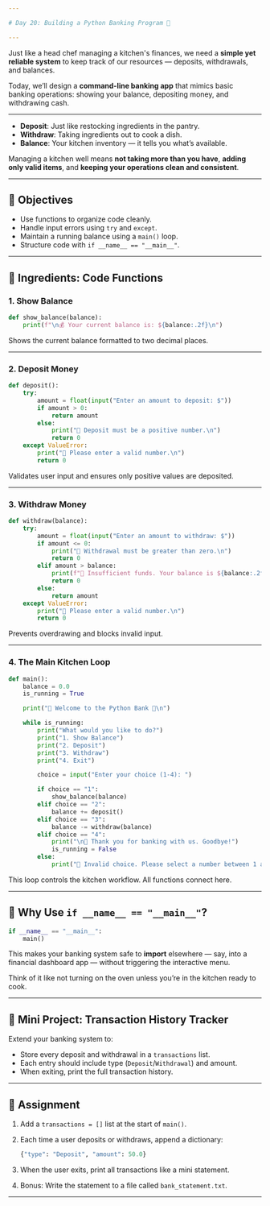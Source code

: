 ```yaml
---

# Day 20: Building a Python Banking Program 🏦

---
```


Just like a head chef managing a kitchen's finances, we need a **simple yet reliable system** to keep track of our resources — deposits, withdrawals, and balances.

Today, we’ll design a **command-line banking app** that mimics basic banking operations: showing your balance, depositing money, and withdrawing cash.

---

* **Deposit**: Just like restocking ingredients in the pantry.
* **Withdraw**: Taking ingredients out to cook a dish.
* **Balance**: Your kitchen inventory — it tells you what’s available.

Managing a kitchen well means **not taking more than you have**, **adding only valid items**, and **keeping your operations clean and consistent**.

---

## 🎯 Objectives

* Use functions to organize code cleanly.
* Handle input errors using `try` and `except`.
* Maintain a running balance using a `main()` loop.
* Structure code with `if __name__ == "__main__"`.

---

## 🧪 Ingredients: Code Functions

### 1. Show Balance

```python
def show_balance(balance):
    print(f"\n💰 Your current balance is: ${balance:.2f}\n")
```

Shows the current balance formatted to two decimal places.

---

### 2. Deposit Money

```python
def deposit():
    try:
        amount = float(input("Enter an amount to deposit: $"))
        if amount > 0:
            return amount
        else:
            print("🚫 Deposit must be a positive number.\n")
            return 0
    except ValueError:
        print("🚫 Please enter a valid number.\n")
        return 0
```

Validates user input and ensures only positive values are deposited.

---

### 3. Withdraw Money

```python
def withdraw(balance):
    try:
        amount = float(input("Enter an amount to withdraw: $"))
        if amount <= 0:
            print("🚫 Withdrawal must be greater than zero.\n")
            return 0
        elif amount > balance:
            print(f"🚫 Insufficient funds. Your balance is ${balance:.2f}\n")
            return 0
        else:
            return amount
    except ValueError:
        print("🚫 Please enter a valid number.\n")
        return 0
```

Prevents overdrawing and blocks invalid input.

---

### 4. The Main Kitchen Loop

```python
def main():
    balance = 0.0
    is_running = True

    print("🏦 Welcome to the Python Bank 🏦\n")

    while is_running:
        print("What would you like to do?")
        print("1. Show Balance")
        print("2. Deposit")
        print("3. Withdraw")
        print("4. Exit")

        choice = input("Enter your choice (1-4): ")

        if choice == "1":
            show_balance(balance)
        elif choice == "2":
            balance += deposit()
        elif choice == "3":
            balance -= withdraw(balance)
        elif choice == "4":
            print("\n👋 Thank you for banking with us. Goodbye!")
            is_running = False
        else:
            print("🚫 Invalid choice. Please select a number between 1 and 4.\n")
```

This loop controls the kitchen workflow. All functions connect here.

---

## 🧠 Why Use `if __name__ == "__main__"`?

```python
if __name__ == "__main__":
    main()
```

This makes your banking system safe to **import** elsewhere — say, into a financial dashboard app — without triggering the interactive menu.

Think of it like not turning on the oven unless you’re in the kitchen ready to cook.

---

## 🧁 Mini Project: Transaction History Tracker

Extend your banking system to:

* Store every deposit and withdrawal in a `transactions` list.
* Each entry should include type (`Deposit`/`Withdrawal`) and amount.
* When exiting, print the full transaction history.

---

## 📝 Assignment

1. Add a `transactions = []` list at the start of `main()`.
2. Each time a user deposits or withdraws, append a dictionary:

   ```python
   {"type": "Deposit", "amount": 50.0}
   ```
3. When the user exits, print all transactions like a mini statement.
4. Bonus: Write the statement to a file called `bank_statement.txt`.

---